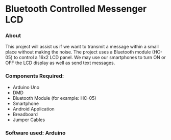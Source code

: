 # Bluetooth Controlled Messenger LCD

<h3 align="left">About</h3>

This project will assist us if we want to transmit a message within a small place without making the noise. 
The project uses a Bluetooth module (HC-05) to control a 16x2 LCD panel.
We may use our smartphones to turn ON or OFF the LCD display as well as send text messages.

<h3 align="left">Components Required: </h3>

* Arduino Uno
* DMD 
* Bluetooth Module (for example: HC-05)
* Smartphone 
* Android Application 
* Breadboard
* Jumper Cables


<h3 align="left"> Software used: Arduino</h3>


